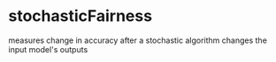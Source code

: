 # stochasticFairness
measures change in accuracy after a stochastic algorithm changes the input model's outputs
